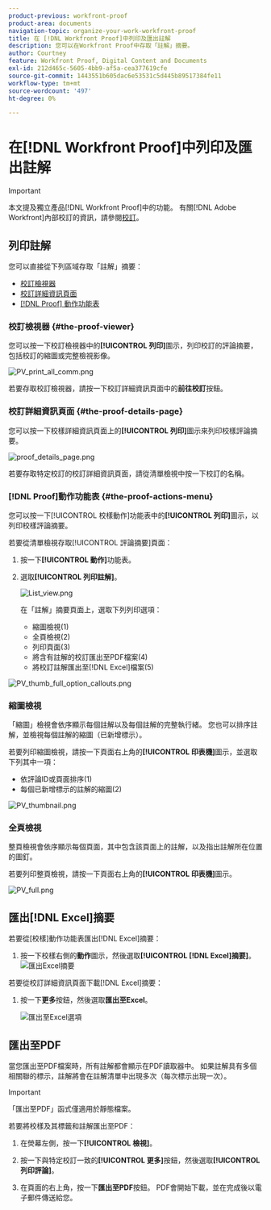 ```yaml
---
product-previous: workfront-proof
product-area: documents
navigation-topic: organize-your-work-workfront-proof
title: 在 [!DNL Workfront Proof]中列印及匯出註解
description: 您可以在Workfront Proof中存取「註解」摘要。
author: Courtney
feature: Workfront Proof, Digital Content and Documents
exl-id: 212d465c-5605-4bb9-af5a-cea377619cfe
source-git-commit: 1443551b605dac6e53531c5d445b89517384fe11
workflow-type: tm+mt
source-wordcount: '497'
ht-degree: 0%

---
```


# 在[!DNL Workfront Proof]中列印及匯出註解

>[!IMPORTANT]
>
>本文提及獨立產品[!DNL Workfront Proof]中的功能。 有關[!DNL Adobe Workfront]內部校訂的資訊，請參閱[校訂](../../../review-and-approve-work/proofing/proofing.md)。

## 列印註解

您可以直接從下列區域存取「註解」摘要：

* [校訂檢視器](#the-proof-viewer)
* [校訂詳細資訊頁面](#the-proof-details-page)
* [ [!DNL Proof] 動作功能表](#the-proof-actions-menu)

### 校訂檢視器 {#the-proof-viewer}

您可以按一下校訂檢視器中的&#x200B;**[!UICONTROL 列印]**&#x200B;圖示，列印校訂的評論摘要，包括校訂的縮圖或完整檢視影像。

![PV_print_all_comm.png](assets/pv-print-all-comm-350x158.png)

若要存取校訂檢視器，請按一下校訂詳細資訊頁面中的&#x200B;**前往校訂**&#x200B;按鈕。

### 校訂詳細資訊頁面 {#the-proof-details-page}

您可以按一下校樣詳細資訊頁面上的&#x200B;**[!UICONTROL 列印]**&#x200B;圖示來列印校樣評論摘要。

![proof_details_page.png](assets/proof-details-page-350x231.png)

若要存取特定校訂的校訂詳細資訊頁面，請從清單檢視中按一下校訂的名稱。

### [!DNL Proof]動作功能表 {#the-proof-actions-menu}

您可以按一下[!UICONTROL 校樣動作]功能表中的&#x200B;**[!UICONTROL 列印]**&#x200B;圖示，以列印校樣評論摘要。

若要從清單檢視存取[!UICONTROL 評論摘要]頁面：

1. 按一下&#x200B;**[!UICONTROL 動作]**&#x200B;功能表。
1. 選取&#x200B;**[!UICONTROL 列印註解]**。

   ![List_view.png](assets/list-view-350x155.png)

   在「註解」摘要頁面上，選取下列列印選項：

   * 縮圖檢視(1)
   * 全頁檢視(2)
   * 列印頁面(3)
   * 將含有註解的校訂匯出至PDF檔案(4)
   * 將校訂註解匯出至[!DNL Excel]檔案(5)

![PV_thumb_full_option_callouts.png](assets/pv-thumb-full-option-callouts-350x154.png)

### 縮圖檢視

「縮圖」檢視會依序顯示每個註解以及每個註解的完整執行緒。 您也可以排序註解，並檢視每個註解的縮圖（已新增標示）。

若要列印縮圖檢視，請按一下頁面右上角的&#x200B;**[!UICONTROL 印表機]**&#x200B;圖示，並選取下列其中一項：

* 依評論ID或頁面排序(1)
* 每個已新增標示的註解的縮圖(2)

![PV_thumbnail.png](assets/pv-thumbnail-350x290.png)

### 全頁檢視

整頁檢視會依序顯示每個頁面，其中包含該頁面上的註解，以及指出註解所在位置的圖釘。

若要列印整頁檢視，請按一下頁面右上角的&#x200B;**[!UICONTROL 印表機]**&#x200B;圖示。

![PV_full.png](assets/pv-full-350x347.png)

## 匯出[!DNL Excel]摘要

若要從[校樣]動作功能表匯出[!DNL Excel]摘要：

1. 按一下校樣右側的&#x200B;**動作**&#x200B;圖示，然後選取&#x200B;**[!UICONTROL [!DNL Excel]摘要]**。
   ![匯出Excel摘要](assets/excel-summary-option.png)

若要從校訂詳細資訊頁面下載[!DNL Excel]摘要：

1. 按一下&#x200B;**更多**&#x200B;按鈕，然後選取&#x200B;**匯出至Excel**。

   ![匯出至Excel選項](assets/Export-to-excel-option.png)

## 匯出至PDF

當您匯出至PDF檔案時，所有註解都會顯示在PDF讀取器中。 如果註解具有多個相關聯的標示，註解將會在註解清單中出現多次（每次標示出現一次）。

>[!IMPORTANT]
>
>「匯出至PDF」函式僅適用於靜態檔案。

若要將校樣及其標籤和註解匯出至PDF：

1. 在熒幕左側，按一下&#x200B;**[!UICONTROL 檢視]**。
1. 按一下與特定校訂一致的&#x200B;**[!UICONTROL 更多]**&#x200B;按鈕，然後選取&#x200B;**[!UICONTROL 列印評論]**。

1. 在頁面的右上角，按一下&#x200B;**匯出至PDF**&#x200B;按鈕。 PDF會開始下載，並在完成後以電子郵件傳送給您。
